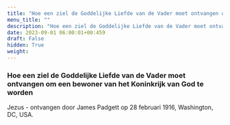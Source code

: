 ```yaml
---
title: "Hoe een ziel de Goddelijke Liefde van de Vader moet ontvangen om een bewoner van het Koninkrijk van God te worden"
menu_title: ""
description: "Hoe een ziel de Goddelijke Liefde van de Vader moet ontvangen om een bewoner van het Koninkrijk van God te worden"
date: 2023-09-01 06:00:01+00:459
draft: False
hidden: True
weight:
---
```

### Hoe een ziel de Goddelijke Liefde van de Vader moet ontvangen om een bewoner van het Koninkrijk van God te worden

Jezus - ontvangen door James Padgett op 28 februari 1916, Washington, DC, USA.
